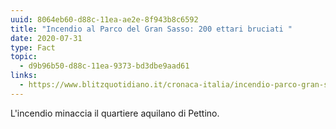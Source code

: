```yaml
---
uuid: 8064eb60-d88c-11ea-ae2e-8f943b8c6592
title: "Incendio al Parco del Gran Sasso: 200 ettari bruciati "
date: 2020-07-31
type: Fact
topic:
  - d9b96b50-d88c-11ea-9373-bd3dbe9aad61
links:
  - https://www.blitzquotidiano.it/cronaca-italia/incendio-parco-gran-sasso-3210599/
---
```

L'incendio minaccia il quartiere aquilano di Pettino.